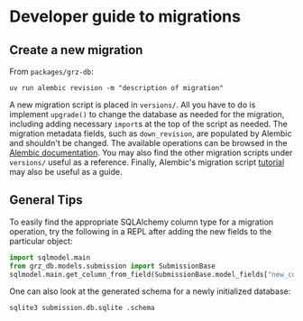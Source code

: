 # Developer guide to migrations

## Create a new migration

From `packages/grz-db`:

```
uv run alembic revision -m "description of migration"
```

A new migration script is placed in `versions/`.
All you have to do is implement `upgrade()` to change the database as needed for the migration, including adding necessary `import`s at the top of the script as needed.
The migration metadata fields, such as `down_revision`, are populated by Alembic and shouldn't be changed.
The available operations can be browsed in the [Alembic documentation](https://alembic.sqlalchemy.org/en/latest/ops.html).
You may also find the other migration scripts under `versions/` useful as a reference.
Finally, Alembic's migration script [tutorial](https://alembic.sqlalchemy.org/en/latest/tutorial.html#create-a-migration-script) may also be useful as a guide.

## General Tips

To easily find the appropriate SQLAlchemy column type for a migration operation, try the following in a REPL after adding the new fields to the particular object:

```py
import sqlmodel.main
from grz_db.models.submission import SubmissionBase
sqlmodel.main.get_column_from_field(SubmissionBase.model_fields["new_column_name"])
```

One can also look at the generated schema for a newly initialized database:

```
sqlite3 submission.db.sqlite .schema
```
